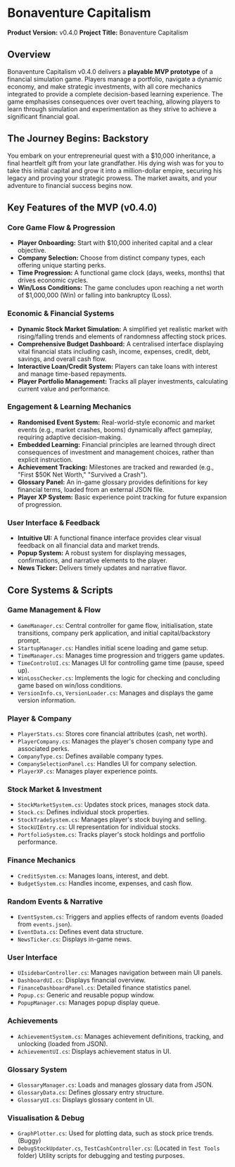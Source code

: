 # Bonaventure Capitalism

**Product Version:** v0.4.0
**Project Title:** Bonaventure Capitalism

## Overview
Bonaventure Capitalism v0.4.0 delivers a **playable MVP prototype** of a financial simulation game. Players manage a portfolio, navigate a dynamic economy, and make strategic investments, with all core mechanics integrated to provide a complete decision-based learning experience. The game emphasises consequences over overt teaching, allowing players to learn through simulation and experimentation as they strive to achieve a significant financial goal.

## The Journey Begins: Backstory
You embark on your entrepreneurial quest with a $10,000 inheritance, a final heartfelt gift from your late grandfather. His dying wish was for you to take this initial capital and grow it into a million-dollar empire, securing his legacy and proving your strategic prowess. The market awaits, and your adventure to financial success begins now.

## Key Features of the MVP (v0.4.0)

### Core Game Flow & Progression
* **Player Onboarding:** Start with $10,000 inherited capital and a clear objective.
* **Company Selection:** Choose from distinct company types, each offering unique starting perks.
* **Time Progression:** A functional game clock (days, weeks, months) that drives economic cycles.
* **Win/Loss Conditions:** The game concludes upon reaching a net worth of $1,000,000 (Win) or falling into bankruptcy (Loss).

### Economic & Financial Systems
* **Dynamic Stock Market Simulation:** A simplified yet realistic market with rising/falling trends and elements of randomness affecting stock prices.
* **Comprehensive Budget Dashboard:** A centralised interface displaying vital financial stats including cash, income, expenses, credit, debt, savings, and overall cash flow.
* **Interactive Loan/Credit System:** Players can take loans with interest and manage time-based repayments.
* **Player Portfolio Management:** Tracks all player investments, calculating current value and performance.

### Engagement & Learning Mechanics
* **Randomised Event System:** Real-world-style economic and market events (e.g., market crashes, booms) dynamically affect gameplay, requiring adaptive decision-making.
* **Embedded Learning:** Financial principles are learned through direct consequences of investment and management choices, rather than explicit instruction.
* **Achievement Tracking:** Milestones are tracked and rewarded (e.g., "First $50K Net Worth," "Survived a Crash").
* **Glossary Panel:** An in-game glossary provides definitions for key financial terms, loaded from an external JSON file.
* **Player XP System:** Basic experience point tracking for future expansion of progression.

### User Interface & Feedback
* **Intuitive UI:** A functional finance interface provides clear visual feedback on all financial data and market trends.
* **Popup System:** A robust system for displaying messages, confirmations, and narrative elements to the player.
* **News Ticker:** Delivers timely updates and narrative flavor.

## Core Systems & Scripts

### Game Management & Flow
-   `GameManager.cs`: Central controller for game flow, initialisation, state transitions, company perk application, and initial capital/backstory prompt.
-   `StartupManager.cs`: Handles initial scene loading and game setup.
-   `TimeManager.cs`: Manages time progression and triggers game updates.
-   `TimeControlUI.cs`: Manages UI for controlling game time (pause, speed up).
-   `WinLossChecker.cs`: Implements the logic for checking and concluding game based on win/loss conditions.
-   `VersionInfo.cs`, `VersionLoader.cs`: Manages and displays the game version information.

### Player & Company
-   `PlayerStats.cs`: Stores core financial attributes (cash, net worth).
-   `PlayerCompany.cs`: Manages the player's chosen company type and associated perks.
-   `CompanyType.cs`: Defines available company types.
-   `CompanySelectionPanel.cs`: Handles UI for company selection.
-   `PlayerXP.cs`: Manages player experience points.

### Stock Market & Investment
-   `StockMarketSystem.cs`: Updates stock prices, manages stock data.
-   `Stock.cs`: Defines individual stock properties.
-   `StockTradeSystem.cs`: Manages player's stock buying and selling.
-   `StockUIEntry.cs`: UI representation for individual stocks.
-   `PortfolioSystem.cs`: Tracks player's stock holdings and portfolio performance.

### Finance Mechanics
-   `CreditSystem.cs`: Manages loans, interest, and debt.
-   `BudgetSystem.cs`: Handles income, expenses, and cash flow.

### Random Events & Narrative
-   `EventSystem.cs`: Triggers and applies effects of random events (loaded from `events.json`).
-   `EventData.cs`: Defines event data structure.
-   `NewsTicker.cs`: Displays in-game news.

### User Interface
-   `UIsidebarController.cs`: Manages navigation between main UI panels.
-   `DashboardUI.cs`: Displays financial overview.
-   `FinanceDashboardPanel.cs`: Detailed finance statistics panel.
-   `Popup.cs`: Generic and reusable popup window.
-   `PopupManager.cs`: Manages popup display queue.

### Achievements
-   `AchievementSystem.cs`: Manages achievement definitions, tracking, and unlocking (loaded from JSON).
-   `AchievementUI.cs`: Displays achievement status in UI.

### Glossary System
-   `GlossaryManager.cs`: Loads and manages glossary data from JSON.
-   `GlossaryData.cs`: Defines glossary entry structure.
-   `GlossaryUI.cs`: Displays glossary content in UI.

### Visualisation & Debug
-   `GraphPlotter.cs`: Used for plotting data, such as stock price trends. (Buggy)
-   `DebugStockUpdater.cs`, `TestCashController.cs`: (Located in `Test Tools` folder) Utility scripts for debugging and testing purposes.

